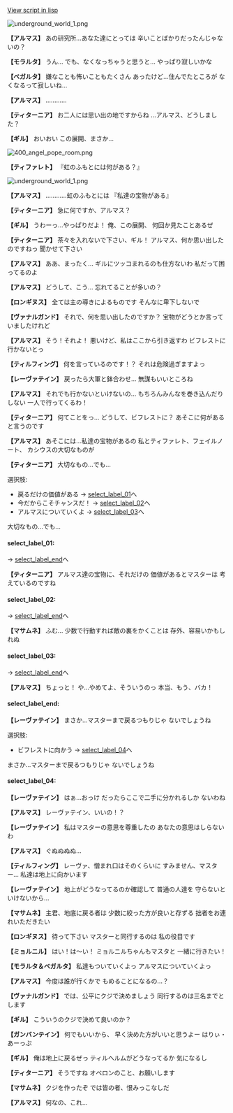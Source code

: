 [View script in lisp](../scripts/101303020.txt)

![underground_world_1.png](../images/backgrounds/underground_world_1.png)

**【アルマス】**
あの研究所…あなた達にとっては
辛いことばかりだったんじゃないの？

**【モラルタ】**
うん…
でも、なくなっちゃうと思うと…
やっぱり寂しいかな

**【ベガルタ】**
嫌なことも怖いこともたくさん
あったけど…住んでたところが
なくなるって寂しいね…

**【アルマス】**
…………

**【ティターニア】**
お二人には思い出の地ですからね
…アルマス、どうしました？

**【ギル】**
おいおい
この展開、まさか…

![400_angel_pope_room.png](../images/backgrounds/400_angel_pope_room.png)

**【ティファレト】**
『虹のふもとには何がある？』

![underground_world_1.png](../images/backgrounds/underground_world_1.png)

**【アルマス】**
…………虹のふもとには
『私達の宝物がある』

**【ティターニア】**
急に何ですか、アルマス？

**【ギル】**
うわーっ…やっぱりだよ！
俺、この展開、
何回か見たことあるぜ

**【ティターニア】**
茶々を入れないで下さい、ギル！
アルマス、何か思い出したのですねっ
聞かせて下さい

**【アルマス】**
ああ、まったく…
ギルにツッコまれるのも仕方ないわ
私だって困ってるのよ

**【アルマス】**
どうして、こう…
忘れてることが多いの？

**【ロンギヌス】**
全ては主の導きによるものです
そんなに卑下しないで

**【ヴァナルガンド】**
それで、何を思い出したのですか？
宝物がどうとか言っていましたけれど

**【アルマス】**
そう！それよ！
悪いけど、私はここから引き返すわ
ビフレストに行かないとっ

**【ティルフィング】**
何を言っているのです！？
それは危険過ぎますよっ

**【レーヴァテイン】**
戻ったら大軍と鉢合わせ…
無謀もいいところね

**【アルマス】**
それでも行かないといけないの…
もちろんみんなを巻き込んだりしない
一人で行ってくるわ！

**【ティターニア】**
何てことをっ…
どうして、ビフレストに？
あそこに何があると言うのです

**【アルマス】**
あそこには…私達の宝物があるの
私とティファレト、フェイルノート、
カシウスの大切なものが

**【ティターニア】**
大切なもの…でも…

選択肢:
- 戻るだけの価値がある → [select_label_01](#select_label_01)へ
- 今だからこそチャンスだ！ → [select_label_02](#select_label_02)へ
- アルマスについていくよ → [select_label_03](#select_label_03)へ

大切なもの…でも…

#### select_label_01:
 → [select_label_end](#select_label_end)へ

**【ティターニア】**
アルマス達の宝物に、それだけの
価値があるとマスターは
考えているのですね

#### select_label_02:
 → [select_label_end](#select_label_end)へ

**【マサムネ】**
ふむ…
少数で行動すれば敵の裏をかくことは
存外、容易いかもしれぬ

#### select_label_03:
 → [select_label_end](#select_label_end)へ

**【アルマス】**
ちょっと！
や…やめてよ、そういうのっ
本当、もう、バカ！

#### select_label_end:

**【レーヴァテイン】**
まさか…マスターまで戻るつもりじゃ
ないでしょうね

選択肢:
- ビフレストに向かう → [select_label_04](#select_label_04)へ

まさか…マスターまで戻るつもりじゃ
ないでしょうね

#### select_label_04:

**【レーヴァテイン】**
はぁ…おっけ
だったらここで二手に分かれるしか
ないわね

**【アルマス】**
レーヴァテイン、いいの！？

**【レーヴァテイン】**
私はマスターの意思を尊重したの
あなたの意思はしらないわ

**【アルマス】**
ぐぬぬぬぬ…

**【ティルフィング】**
レーヴァ、憎まれ口はそのくらいに
すみません、マスター…
私達は地上に向かいます

**【レーヴァテイン】**
地上がどうなってるのか確認して
普通の人達を
守らないといけないから…

**【マサムネ】**
主君、地底に戻る者は
少数に絞った方が良いと存ずる
拙者をお連れいただきたい

**【ロンギヌス】**
待って下さい
マスターと同行するのは
私の役目です

**【ミョルニル】**
はい！は～い！
ミョルニルちゃんもマスタと
一緒に行きたい！

**【モラルタ＆ベガルタ】**
私達もついていくよっ
アルマスについていくよっ

**【アルマス】**
今度は誰が行くかで
もめることになるの…？

**【ヴァナルガンド】**
では、公平にクジで決めましょう
同行するのは三名までとします

**【ギル】**
こういうのクジで決めて良いのか？

**【ガンバンテイン】**
何でもいいから、
早く決めた方がいいと思うよー
はりぃ・あーっぷ

**【ギル】**
俺は地上に戻るぜっ
ティルヘルムがどうなってるか
気になるし

**【ティターニア】**
そうですね
オベロンのこと、お願いします

**【マサムネ】**
クジを作ったぞ
では皆の者、恨みっこなしだ

**【アルマス】**
何なの、これ…